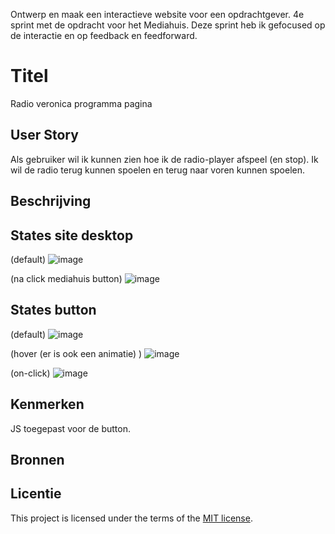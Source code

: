 
Ontwerp en maak een interactieve website voor een opdrachtgever. 4e sprint met de opdracht voor het Mediahuis. Deze sprint heb ik gefocused op de interactie en op feedback en feedforward.

# Titel
Radio veronica programma pagina

## User Story
Als gebruiker wil ik kunnen zien hoe ik de radio-player afspeel (en stop). Ik wil de radio terug kunnen spoelen en terug naar voren kunnen spoelen.

## Beschrijving


## States site desktop

(default)
![image](https://github.com/user-attachments/assets/07210c00-d7c1-44b5-8544-46c7a58fb0d0)

(na click mediahuis button)
![image](https://github.com/user-attachments/assets/c796e080-170f-403c-91a5-982fca857431)


## States button
(default)
![image](https://github.com/user-attachments/assets/96b244db-7f06-4871-a5d0-0dde3b062f54)

(hover (er is ook een animatie) )
![image](https://github.com/user-attachments/assets/96ec52aa-ac58-4967-82f3-60890a425759)

(on-click)
![image](https://github.com/user-attachments/assets/7b3ead29-d4d9-44ea-845a-48069c10948e)

## Kenmerken
<!-- Bij Kenmerken staat welke technieken zijn gebruikt en hoe. Wat is de HTML structuur? Wat zijn de belangrijkste dingen in CSS? Wat is er met JS gedaan en hoe? -->
JS toegepast voor de button.

## Bronnen

## Licentie

This project is licensed under the terms of the [MIT license](./LICENSE).


